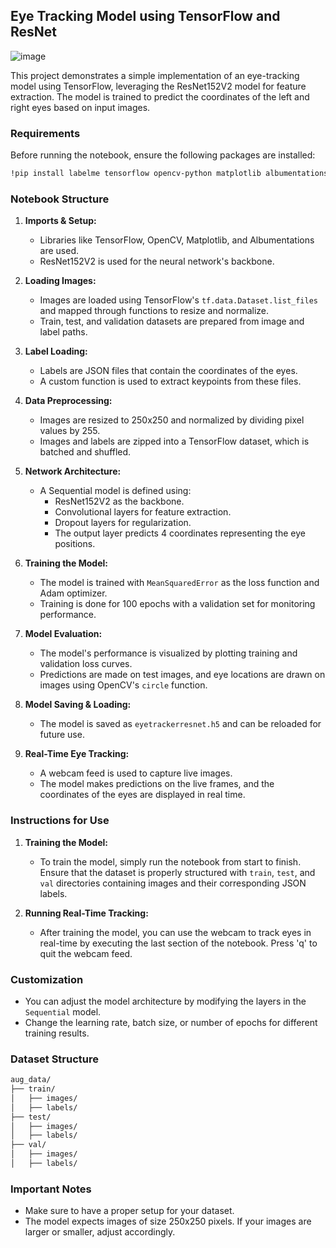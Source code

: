 
## Eye Tracking Model using TensorFlow and ResNet
![image](https://github.com/user-attachments/assets/32383b05-20fe-4bbd-b307-298f955eb83a)


This project demonstrates a simple implementation of an eye-tracking model using TensorFlow, leveraging the ResNet152V2 model for feature extraction. The model is trained to predict the coordinates of the left and right eyes based on input images. 

### Requirements

Before running the notebook, ensure the following packages are installed:

```bash
!pip install labelme tensorflow opencv-python matplotlib albumentations
```

### Notebook Structure

1. **Imports & Setup:**
   - Libraries like TensorFlow, OpenCV, Matplotlib, and Albumentations are used.
   - ResNet152V2 is used for the neural network's backbone.

2. **Loading Images:**
   - Images are loaded using TensorFlow's `tf.data.Dataset.list_files` and mapped through functions to resize and normalize.
   - Train, test, and validation datasets are prepared from image and label paths.

3. **Label Loading:**
   - Labels are JSON files that contain the coordinates of the eyes.
   - A custom function is used to extract keypoints from these files.

4. **Data Preprocessing:**
   - Images are resized to 250x250 and normalized by dividing pixel values by 255.
   - Images and labels are zipped into a TensorFlow dataset, which is batched and shuffled.

5. **Network Architecture:**
   - A Sequential model is defined using:
     - ResNet152V2 as the backbone.
     - Convolutional layers for feature extraction.
     - Dropout layers for regularization.
     - The output layer predicts 4 coordinates representing the eye positions.

6. **Training the Model:**
   - The model is trained with `MeanSquaredError` as the loss function and Adam optimizer.
   - Training is done for 100 epochs with a validation set for monitoring performance.

7. **Model Evaluation:**
   - The model's performance is visualized by plotting training and validation loss curves.
   - Predictions are made on test images, and eye locations are drawn on images using OpenCV's `circle` function.

8. **Model Saving & Loading:**
   - The model is saved as `eyetrackerresnet.h5` and can be reloaded for future use.

9. **Real-Time Eye Tracking:**
   - A webcam feed is used to capture live images.
   - The model makes predictions on the live frames, and the coordinates of the eyes are displayed in real time.

### Instructions for Use

1. **Training the Model:**
   - To train the model, simply run the notebook from start to finish. Ensure that the dataset is properly structured with `train`, `test`, and `val` directories containing images and their corresponding JSON labels.

2. **Running Real-Time Tracking:**
   - After training the model, you can use the webcam to track eyes in real-time by executing the last section of the notebook. Press 'q' to quit the webcam feed.

### Customization

- You can adjust the model architecture by modifying the layers in the `Sequential` model.
- Change the learning rate, batch size, or number of epochs for different training results.

### Dataset Structure

```bash
aug_data/
├── train/
│   ├── images/
│   ├── labels/
├── test/
│   ├── images/
│   ├── labels/
├── val/
│   ├── images/
│   ├── labels/
```

### Important Notes

- Make sure to have a proper setup for your dataset.
- The model expects images of size 250x250 pixels. If your images are larger or smaller, adjust accordingly.
  
